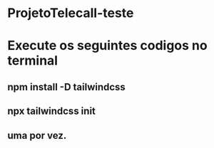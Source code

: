 # ProjetoTelecall-teste

# Execute os seguintes codigos no terminal

## npm install -D tailwindcss
## npx tailwindcss init 
## uma por vez.

